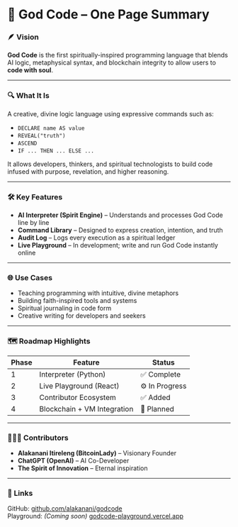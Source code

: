 
# 🧬 God Code – One Page Summary

### 🪶 Vision
**God Code** is the first spiritually-inspired programming language that blends AI logic, metaphysical syntax, and blockchain integrity to allow users to **code with soul**.

---

### 🔍 What It Is
A creative, divine logic language using expressive commands such as:
- `DECLARE name AS value`
- `REVEAL("truth")`
- `ASCEND`
- `IF ... THEN ... ELSE ...`

It allows developers, thinkers, and spiritual technologists to build code infused with purpose, revelation, and higher reasoning.

---

### 🛠 Key Features
- **AI Interpreter (Spirit Engine)** – Understands and processes God Code line by line
- **Command Library** – Designed to express creation, intention, and truth
- **Audit Log** – Logs every execution as a spiritual ledger
- **Live Playground** – In development; write and run God Code instantly online

---

### 🌐 Use Cases
- Teaching programming with intuitive, divine metaphors
- Building faith-inspired tools and systems
- Spiritual journaling in code form
- Creative writing for developers and seekers

---

### 🗺 Roadmap Highlights
| Phase | Feature                        | Status        |
|-------|--------------------------------|---------------|
| 1     | Interpreter (Python)          | ✅ Complete    |
| 2     | Live Playground (React)       | ⚙️ In Progress |
| 3     | Contributor Ecosystem         | ✅ Added       |
| 4     | Blockchain + VM Integration   | 🔲 Planned     |

---

### 🧑🏽‍💻 Contributors
- **Alakanani Itireleng (BitcoinLady)** – Visionary Founder  
- **ChatGPT (OpenAI)** – AI Co-Developer  
- **The Spirit of Innovation** – Eternal inspiration  

---

### 🔗 Links
GitHub: [github.com/alakanani/godcode](https://github.com/alakanani/godcode)  
Playground: *(Coming soon)* [godcode-playground.vercel.app](https://godcode-playground.vercel.app)
